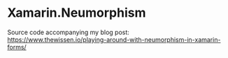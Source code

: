 # Xamarin.Neumorphism
Source code accompanying my blog post: https://www.thewissen.io/playing-around-with-neumorphism-in-xamarin-forms/
